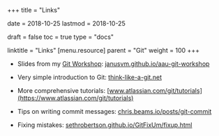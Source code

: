 +++
title = "Links"

date = 2018-10-25
lastmod = 2018-10-25

draft = false
toc = true
type = "docs"

linktitle = "Links"
[menu.resource]
  parent = "Git"
  weight = 100
+++


- Slides from my [Git Workshop](../../talk/aau-git-workshop): [janusvm.github.io/aau-git-workshop](https://janusvm.github.io/aau-git-workshop)

- Very simple introduction to Git: [think-like-a-git.net](http://think-like-a-git.net/)

- More comprehensive tutorials: [www.atlassian.com/git/tutorials](https://www.atlassian.com/git/tutorials)

- Tips on writing commit messages: [chris.beams.io/posts/git-commit](https://chris.beams.io/posts/git-commit/)

- Fixing mistakes: [sethrobertson.github.io/GitFixUm/fixup.html](http://sethrobertson.github.io/GitFixUm/fixup.html)
